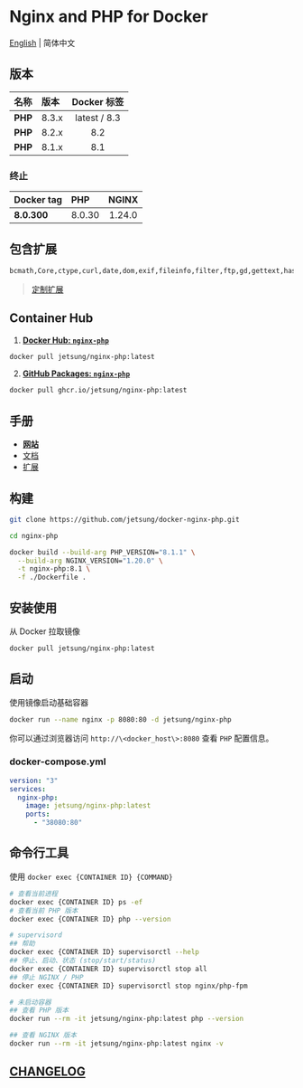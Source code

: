 # Nginx and PHP for Docker

[English](./README.md) | 简体中文

## 版本

| 名称    | 版本  | Docker 标签  |
| :------ | :---- | :----------: |
| **PHP** | 8.3.x | latest / 8.3 |
| **PHP** | 8.2.x |     8.2      |
| **PHP** | 8.1.x |     8.1      |

### 终止

| Docker tag  | PHP    | NGINX  |
| :---------- | :----- | :----: |
| **8.0.300** | 8.0.30 | 1.24.0 |

## 包含扩展

```bash
bcmath,Core,ctype,curl,date,dom,exif,fileinfo,filter,ftp,gd,gettext,hash,iconv,intl,json,libxml,mbstring,mysqli,mysqlnd,openssl,pcntl,pcre,PDO,pdo_mysql,pdo_pgsql,pdo_sqlite,pgsql,Phar,posix,redis,Reflection,session,shmop,SimpleXML,soap,sockets,sodium,SPL,sqlite3,standard,sysvsem,tokenizer,xml,xmlreader,xmlwriter,xsl,zip,zlib
```

> [定制扩展](./extensions)

## Container Hub

1. **[Docker Hub: `nginx-php`](https://hub.docker.com/r/jetsung/nginx-php)**

```bash
docker pull jetsung/nginx-php:latest
```

2. **[GitHub Packages: `nginx-php`](https://github.com/jetsung/docker-nginx-php/pkgs/container/nginx-php)**

```bash
docker pull ghcr.io/jetsung/nginx-php:latest
```

## 手册

- **[网站](http://nginx-php.222029.xyz)**
- [文档](./docs)
- [扩展](./extensions)

## 构建

```sh
git clone https://github.com/jetsung/docker-nginx-php.git

cd nginx-php

docker build --build-arg PHP_VERSION="8.1.1" \
  --build-arg NGINX_VERSION="1.20.0" \
  -t nginx-php:8.1 \
  -f ./Dockerfile .
```

## 安装使用

从 Docker 拉取镜像

```sh
docker pull jetsung/nginx-php:latest
```

## 启动

使用镜像启动基础容器

```sh
docker run --name nginx -p 8080:80 -d jetsung/nginx-php
```

你可以通过浏览器访问 `http://\<docker_host\>:8080` 查看 `PHP` 配置信息。

### docker-compose.yml

```yaml
version: "3"
services:
  nginx-php:
    image: jetsung/nginx-php:latest
    ports:
      - "38080:80"
```

## 命令行工具

使用 `docker exec {CONTAINER ID} {COMMAND}`

```bash
# 查看当前进程
docker exec {CONTAINER ID} ps -ef
# 查看当前 PHP 版本
docker exec {CONTAINER ID} php --version

# supervisord
## 帮助
docker exec {CONTAINER ID} supervisorctl --help
## 停止、启动、状态 (stop/start/status)
docker exec {CONTAINER ID} supervisorctl stop all
## 停止 NGINX / PHP
docker exec {CONTAINER ID} supervisorctl stop nginx/php-fpm

# 未启动容器
## 查看 PHP 版本
docker run --rm -it jetsung/nginx-php:latest php --version

## 查看 NGINX 版本
docker run --rm -it jetsung/nginx-php:latest nginx -v
```

## [CHANGELOG](./CHANGELOG.md)
